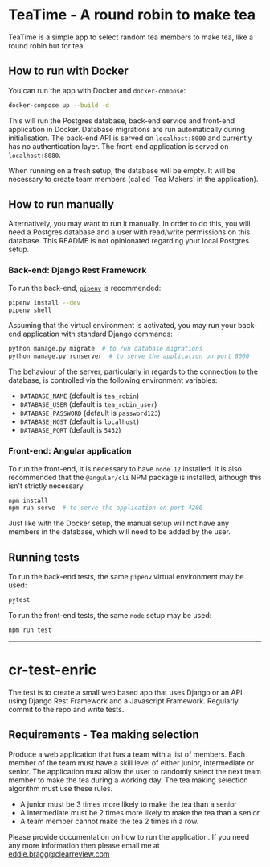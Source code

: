 
# TeaTime - A round robin to make tea

TeaTime is a simple app to select random tea members to make tea, like a round robin but for tea.

## How to run with Docker

You can run the app with Docker and `docker-compose`:

```bash
docker-compose up --build -d
```

This will run the Postgres database, back-end service and front-end application in Docker. Database migrations are run automatically during initialisation. The back-end API is served on `localhost:8000` and currently has no authentication layer. The front-end application is served on `localhost:8080`.

When running on a fresh setup, the database will be empty. It will be necessary to create team members (called 'Tea Makers' in the application).

## How to run manually

Alternatively, you may want to run it manually. In order to do this, you will need a Postgres database and a user with read/write permissions on this database. This README is not opinionated regarding your local Postgres setup.

### Back-end: Django Rest Framework

To run the back-end, [`pipenv`](https://github.com/pypa/pipenv) is recommended:

```bash
pipenv install --dev
pipenv shell
```

Assuming that the virtual environment is activated, you may run your back-end application with standard Django commands:

```bash
python manage.py migrate  # to run database migrations
python manage.py runserver  # to serve the application on port 8000
```

The behaviour of the server, particularly in regards to the connection to the database, is controlled via the following environment variables:

* `DATABASE_NAME` (default is `tea_robin`)
* `DATABASE_USER` (default is `tea_robin_user`)
* `DATABASE_PASSWORD` (default is `password123`)
* `DATABASE_HOST` (default is `localhost`)
* `DATABASE_PORT` (default is `5432`)

### Front-end: Angular application

To run the front-end, it is necessary to have `node 12` installed. It is also recommended that the `@angular/cli` NPM package is installed, although this isn't strictly necessary.

```bash
npm install
npm run serve  # to serve the application on port 4200
```

Just like with the Docker setup, the manual setup will not have any members in the database, which will need to be added by the user.

## Running tests

To run the back-end tests, the same `pipenv` virtual environment may be used:

```bash
pytest
```

To run the front-end tests, the same `node` setup may be used:
```bash
npm run test
```

----

# cr-test-enric

The test is to create a small web based app that uses Django or an API using Django Rest Framework and a Javascript Framework. Regularly commit to the repo and write tests.

## Requirements - Tea making selection

Produce a web application that has a team with a list of members. Each member of the team must have a skill level of either junior, intermediate or senior. The application must allow the user to randomly select the next team member to make the tea during a working day. The tea making selection algorithm must use these rules.

* A junior must be 3 times more likely to make the tea than a senior
* A intermediate must be 2 times more likely to make the tea than a senior
* A team member cannot make the tea 2 times in a row.

Please provide documentation on how to run the application.
If you need any more information then please email me at eddie.bragg@clearreview.com
